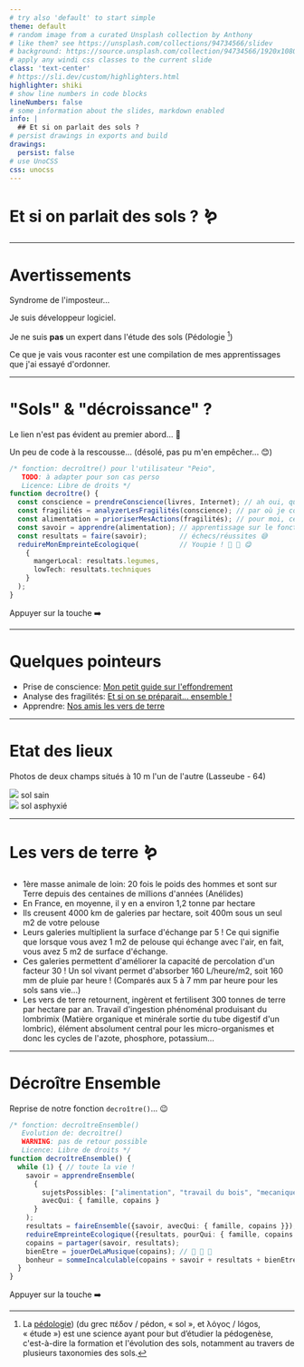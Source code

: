 ```yaml
---
# try also 'default' to start simple
theme: default
# random image from a curated Unsplash collection by Anthony
# like them? see https://unsplash.com/collections/94734566/slidev
# background: https://source.unsplash.com/collection/94734566/1920x1080
# apply any windi css classes to the current slide
class: 'text-center'
# https://sli.dev/custom/highlighters.html
highlighter: shiki
# show line numbers in code blocks
lineNumbers: false
# some information about the slides, markdown enabled
info: |
  ## Et si on parlait des sols ?
# persist drawings in exports and build
drawings:
  persist: false
# use UnoCSS
css: unocss
---
```


# Et si on parlait des sols ? 🪱


---

# Avertissements

Syndrome de l'imposteur...

Je suis développeur logiciel.

Je ne suis **pas** un expert dans l'étude des sols (Pédologie [^1])

Ce que je vais vous raconter est une compilation de mes apprentissages que j'ai essayé d'ordonner.


<style>
.footnotes-sep {
  @apply mt-20 opacity-10;
}
.footnotes {
  @apply text-sm opacity-75;
}
.footnote-backref {
  display: none;
}
</style>

<!-- <div class="absolute left-60px bottom-20px text-xs"> -->
[^1]: La [pédologie](https://fr.wikipedia.org/wiki/P%C3%A9dologie_(g%C3%A9oscience))) (du grec πέδον / pédon, « sol », et λόγος / lógos, « étude ») est une science ayant pour but d’étudier la pédogenèse, c'est-à-dire la formation et l'évolution des sols, notamment au travers de plusieurs taxonomies des sols.
<!-- </div> -->

---

# "Sols" & "décroissance" ?

Le lien n'est pas évident au premier abord... 🤔

<v-click>

Un peu de code à la rescousse... (désolé, pas pu m'en empêcher... 😊)

</v-click>

<v-click>

```ts {1-4|5|6|7|8|9|10-15|all}
/* fonction: decroître() pour l'utilisateur "Peio",
   TODO: à adapter pour son cas perso
   Licence: Libre de droits */
function decroître() {
  const conscience = prendreConscience(livres, Internet); // ah oui, quand même 😲...
  const fragilités = analyzerLesFragilités(conscience); // par où je commence ? 🤔
  const alimentation = prioriserMesActions(fragilités); // pour moi, ce sera l'alimentation 🥕 🥒
  const savoir = apprendre(alimentation); // apprentissage sur le fonctionnement des sols 🪱 🍂
  const resultats = faire(savoir);        // échecs/réussites 😅
  reduireMonEmpreinteEcologique(          // Youpie ! 🎉 🌳 😋
    { 
      mangerLocal: resultats.legumes,
      lowTech: resultats.techniques
    }
  ); 
}
```
</v-click>

<div class="absolute left-60px bottom-10px text-xs">
Appuyer sur la touche ➡️
</div>

---

# Quelques pointeurs

- Prise de conscience: [Mon petit guide sur l'effondrement](https://www.peio.dev/posts/guide-effondrement/)
- Analyse des fragilités: [Et si on se préparait… ensemble !](https://www.peio.dev/posts/si-on-se-preparait/)
- Apprendre: [Nos amis les vers de terre](https://www.peio.dev/posts/lombriciens/)

---

# Etat des lieux

Photos de deux champs situés à 10 m l'un de l'autre (Lasseube - 64)

<div class="grid grid-cols-2">
  <div>
    <img src="/sol-sain.jpg" class="h-55 rounded" />
    <span class="text-xs">sol sain</span>
  </div>
  <div>
    <img src="/sol-inonde.jpg" class="h-55 rounded" />
    <span class="text-xs">sol asphyxié</span>
  </div>
</div>

---

# Les vers de terre 🪱

- 1ère masse animale de loin: <span class="text-lime-500">20 fois le poids des hommes</span> et sont sur Terre depuis des centaines de millions d'années (Anélides)
- En France, en moyenne, il y en a environ <span class="text-lime-500">1,2 tonne par hectare</span>
- Ils creusent <span class="text-lime-500">4000 km de galeries par hectare</span>, soit 400m sous un seul m2 de votre pelouse
- Leurs galeries <span class="text-lime-500">multiplient la surface d'échange par 5</span> ! Ce qui signifie que lorsque vous avez 1 m2 de pelouse qui échange avec l'air, en fait, vous avez 5 m2 de surface d'échange.
- Ces galeries permettent d'améliorer la capacité de percolation d'un facteur 30 ! <span class="text-lime-500">Un sol vivant permet d'absorber 160 L/heure/m2</span>, soit 160 mm de pluie par heure ! (Comparés aux 5 à 7 mm par heure pour les sols sans vie...)
- Les vers de terre retournent, ingèrent et fertilisent <span class="text-lime-500">300 tonnes de terre par hectare par an</span>. Travail d'ingestion phénoménal produisant du lombrimix (Matière organique et minérale sortie du tube digestif d'un lombric), élément absolument central pour les micro-organismes et donc les cycles de l'azote, phosphore, potassium...

---

# Décroître Ensemble

Reprise de notre fonction `decroître()`... 😉

<v-click>

```ts {1-5|6|7-12|13|14|15|16|17|all}
/* fonction: decroîtreEnsemble()
   Evolution de: decroïtre()
   WARNING: pas de retour possible
   Licence: Libre de droits */
function decroîtreEnsemble() {
  while (1) { // toute la vie !
    savoir = apprendreEnsemble(
      { 
        sujetsPossibles: ["alimentation", "travail du bois", "mecanique", "musique", ...],
        avecQui: { famille, copains }
      }
    );
    resultats = faireEnsemble({savoir, avecQui: { famille, copains }});
    reduireEmpreinteEcologique({resultats, pourQui: { famille, copains }}); // Youpie ! 🎉 🌳 💯
    copains = partager(savoir, resultats);
    bienEtre = jouerDeLaMusique(copains); // 🎵 🎻 🎸
    bonheur = sommeIncalculable(copains + savoir + resultats + bienEtre ); // 💓
  }
}  
```
</v-click>

<div class="absolute left-60px bottom-10px text-xs">
Appuyer sur la touche ➡️
</div>
